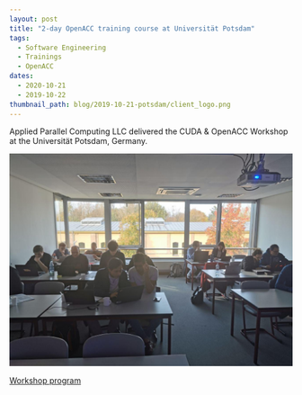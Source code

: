 ```yaml
---
layout: post
title: "2-day OpenACC training course at Universität Potsdam"
tags:
  - Software Engineering
  - Trainings
  - OpenACC
dates:
  - 2020-10-21
  - 2019-10-22
thumbnail_path: blog/2019-10-21-potsdam/client_logo.png
---
```


Applied Parallel Computing LLC delivered the CUDA & OpenACC Workshop at the Universität Potsdam, Germany.

![alt text](\assets\img\blog\2019-10-21-potsdam\photo_2020-04-24_13-54-33.jpg "Logo Title Text 1")

[Workshop program](\assets\img\blog\2019-10-21-potsdam\unipotsdam_program.pdf)
